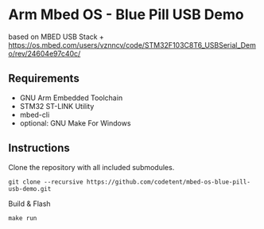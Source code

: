 # Arm Mbed OS - Blue Pill USB Demo

based on MBED USB Stack + https://os.mbed.com/users/vznncv/code/STM32F103C8T6_USBSerial_Demo/rev/24604e97c40c/

## Requirements

- GNU Arm Embedded Toolchain
- STM32 ST-LINK Utility
- mbed-cli
- optional: GNU Make For Windows

## Instructions

Clone the repository with all included submodules.
```
git clone --recursive https://github.com/codetent/mbed-os-blue-pill-usb-demo.git
```

Build & Flash

```
make run
```
